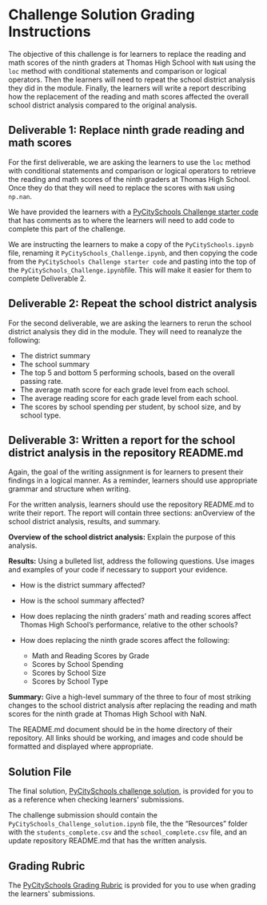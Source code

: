 # Challenge Solution Grading Instructions

The objective of this challenge is for learners to replace the reading and math scores of the ninth graders at Thomas High School with `NaN` using the `loc` method with conditional statements and comparison or logical operators.  Then the learners will need to repeat the school district analysis they did in the module. Finally, the learners will write a report describing how the replacement of the reading and math scores affected the overall school district analysis compared to the original analysis.

## Deliverable 1: Replace ninth grade reading and math scores

For the first deliverable, we are asking the learners to use the `loc` method with conditional statements and comparison or logical operators to retrieve the reading and math scores of the ninth graders at Thomas High School. Once they do that they will need to replace the scores with `NaN` using `np.nan`.

We have provided the learners with a [PyCitySchools Challenge starter code](../Resources/PyCitySchools_Challenge_starter_code.ipynb) that has comments as to where the learners will need to add code to complete this part of the challenge.

We are instructing the learners to make a copy of the `PyCitySchools.ipynb` file, renaming it `PyCitySchools_Challenge.ipynb`, and then copying the code from the `PyCitySchools Challenge starter code` and pasting into the top of the `PyCitySchools_Challenge.ipynb`file. This will make it easier for them to complete Deliverable 2.

## Deliverable 2: Repeat the school district analysis

For the second deliverable, we are asking the learners to rerun the school district analysis they did in the module. They will need to reanalyze the following:

* The district summary
* The school summary
* The top 5 and bottom 5 performing schools, based on the overall passing rate.
* The average math score for each grade level from each school.
* The average reading score for each grade level from each school.
* The scores by school spending per student, by school size, and by school type.

## Deliverable 3: Written a report for the school district analysis in the repository README.md

Again, the goal of the writing assignment is for learners to present their findings in a logical manner. As a reminder, learners should use appropriate grammar and structure when writing.

For the written analysis, learners should use the repository README.md to write their report. The report will contain three sections: anOverview of the school district analysis, results, and summary.

**Overview of the school district analysis:** Explain the purpose of this analysis.

**Results:** Using a bulleted list, address the following questions. Use images and examples of your code if necessary to support your evidence.

* How is the district summary affected?
* How is the school summary affected?
* How does replacing the ninth graders’ math and reading scores affect Thomas High School’s performance, relative to the other schools?
* How does replacing the ninth grade scores affect the following:

  * Math and Reading Scores by Grade
  * Scores by School Spending
  * Scores by School Size
  * Scores by School Type

**Summary:** Give a high-level summary of the three to four of most striking changes to the school district analysis after replacing the reading and math scores for the ninth grade at Thomas High School with NaN.

The README.md document should be in the home directory of their repository. All links should be working, and images and code should be formatted and displayed where appropriate.

## Solution File

The final solution, [PyCitySchools challenge solution](PyCitySchools_Challenge_solution.ipynb), is provided for you to as a reference when checking learners' submissions.

The challenge submission should contain the `PyCitySchools_Challenge_solution.ipynb` file, the the “Resources” folder with the `students_complete.csv` and the `school_complete.csv` file, and an update repository README.md that has the written analysis.

## Grading Rubric

The [PyCitySchools Grading Rubric](../Resources/PyCitySchools_Grading_Rubric.pdf) is provided for you to use when grading the learners' submissions.
